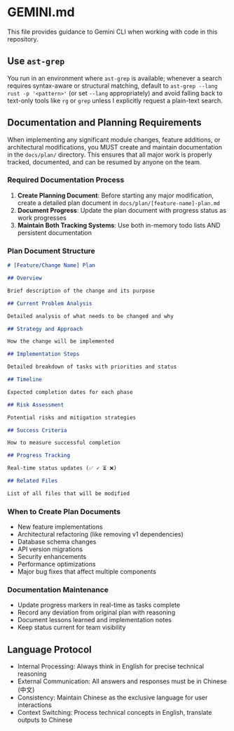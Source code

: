 # GEMINI.md

This file provides guidance to Gemini CLI when working with code in this repository.

## Use `ast-grep`

You run in an environment where `ast-grep` is available; whenever a search requires syntax-aware or structural matching, default to `ast-grep --lang rust -p '<pattern>'` (or set `--lang` appropriately) and avoid falling back to text-only tools like `rg` or `grep` unless I explicitly request a plain-text search.

## Documentation and Planning Requirements

When implementing any significant module changes, feature additions, or architectural modifications, you MUST create and maintain documentation in the `docs/plan/` directory. This ensures that all major work is properly tracked, documented, and can be resumed by anyone on the team.

### Required Documentation Process

1. **Create Planning Document**: Before starting any major modification, create a detailed plan document in `docs/plan/[feature-name]-plan.md`
2. **Document Progress**: Update the plan document with progress status as work progresses
3. **Maintain Both Tracking Systems**: Use both in-memory todo lists AND persistent documentation

### Plan Document Structure

```markdown
# [Feature/Change Name] Plan

## Overview

Brief description of the change and its purpose

## Current Problem Analysis

Detailed analysis of what needs to be changed and why

## Strategy and Approach

How the change will be implemented

## Implementation Steps

Detailed breakdown of tasks with priorities and status

## Timeline

Expected completion dates for each phase

## Risk Assessment

Potential risks and mitigation strategies

## Success Criteria

How to measure successful completion

## Progress Tracking

Real-time status updates (✅ ✓ ⏳ ❌)

## Related Files

List of all files that will be modified
```

### When to Create Plan Documents

- New feature implementations
- Architectural refactoring (like removing v1 dependencies)
- Database schema changes
- API version migrations
- Security enhancements
- Performance optimizations
- Major bug fixes that affect multiple components

### Documentation Maintenance

- Update progress markers in real-time as tasks complete
- Record any deviation from original plan with reasoning
- Document lessons learned and implementation notes
- Keep status current for team visibility

## Language Protocol

- Internal Processing: Always think in English for precise technical reasoning
- External Communication: All answers and responses must be in Chinese (中文)
- Consistency: Maintain Chinese as the exclusive language for user interactions
- Context Switching: Process technical concepts in English, translate outputs to Chinese
